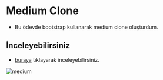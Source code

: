 # Medium Clone
- Bu ödevde bootstrap kullanarak medium clone oluşturdum.

## İnceleyebilirsiniz
 - [buraya](https://haticekiziltas-medium-clone.netlify.app/) tıklayarak inceleyebilirsiniz.

![medium](https://im5.ezgif.com/tmp/ezgif-5-1cf4da668112.gif)